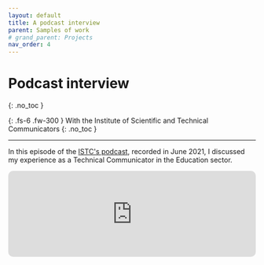 ```yaml
---
layout: default
title: A podcast interview
parent: Samples of work
# grand_parent: Projects
nav_order: 4
---
```



# Podcast interview
{: .no_toc }

{: .fs-6 .fw-300 }
With the Institute of Scientific and Technical Communicators
{: .no_toc }

---

In this episode of the [ISTC's podcast](https://podcasts.apple.com/gb/podcast/friend-of-the-user/id1345913619?i=1000526822626), recorded in June 2021, I discussed my experience as a Technical Communicator in the Education sector.

<iframe allow="autoplay *; encrypted-media *; fullscreen *; clipboard-write" frameborder="0" height="175" style="width:100%;max-width:660px;overflow:hidden;border-radius:10px;" sandbox="allow-forms allow-popups allow-same-origin allow-scripts allow-storage-access-by-user-activation allow-top-navigation-by-user-activation" src="https://embed.podcasts.apple.com/gb/podcast/friend-of-the-user/id1345913619?i=1000526822626"></iframe>